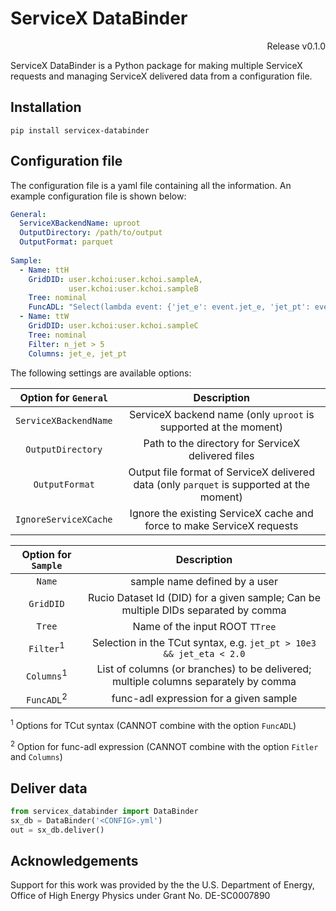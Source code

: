# ServiceX DataBinder

<p align="right"> Release v0.1.0 </p>

ServiceX DataBinder is a Python package for making multiple ServiceX requests and managing ServiceX delivered data from a configuration file. 

<!-- [`ServiceX`](https://github.com/ssl-hep/ServiceX) is a scalable HEP event data extraction, transformation and delivery system. 

['ServiceX Client library'](https://github.com/ssl-hep/ServiceX_frontend) provides  -->

## Installation

```shell
pip install servicex-databinder
```

## Configuration file

The configuration file is a yaml file containing all the information.
An example configuration file is shown below:

```yaml
General:
  ServiceXBackendName: uproot
  OutputDirectory: /path/to/output
  OutputFormat: parquet
  
Sample:
  - Name: ttH
    GridDID: user.kchoi:user.kchoi.sampleA, 
             user.kchoi:user.kchoi.sampleB
    Tree: nominal
    FuncADL: "Select(lambda event: {'jet_e': event.jet_e, 'jet_pt': event.jet_pt})"
  - Name: ttW
    GridDID: user.kchoi:user.kchoi.sampleC
    Tree: nominal
    Filter: n_jet > 5 
    Columns: jet_e, jet_pt
```

The following settings are available options:

<!-- `General` block: -->
| Option for `General` | Description       |
|:--------:|:------:|
| `ServiceXBackendName` | ServiceX backend name (only `uproot` is supported at the moment) |
| `OutputDirectory` | Path to the directory for ServiceX delivered files |
| `OutputFormat` | Output file format of ServiceX delivered data (only `parquet` is supported at the moment) |
| `IgnoreServiceXCache` | Ignore the existing ServiceX cache and force to make ServiceX requests |

| Option for `Sample` | Description       |
|:--------:|:------:|
| `Name`   | sample name defined by a user |
| `GridDID` | Rucio Dataset Id (DID) for a given sample; Can be multiple DIDs separated by comma |
| `Tree` | Name of the input ROOT `TTree` |
| `Filter`<sup>1</sup> | Selection in the TCut syntax, e.g. `jet_pt > 10e3 && jet_eta < 2.0`  |
| `Columns`<sup>1</sup> | List of columns (or branches) to be delivered; multiple columns separately by comma |
| `FuncADL`<sup>2</sup> | func-adl expression for a given sample |

<sup>1</sup> Options for TCut syntax (CANNOT combine with the option `FuncADL`)

<sup>2</sup> Option for func-adl expression (CANNOT combine with the option `Fitler` and `Columns`)

<!-- ## Installation

```python
pip -m install servicex_databinder
``` -->

## Deliver data

```python
from servicex_databinder import DataBinder
sx_db = DataBinder('<CONFIG>.yml')
out = sx_db.deliver()
```

## Acknowledgements

Support for this work was provided by the the U.S. Department of Energy, Office of High Energy Physics under Grant No. DE-SC0007890